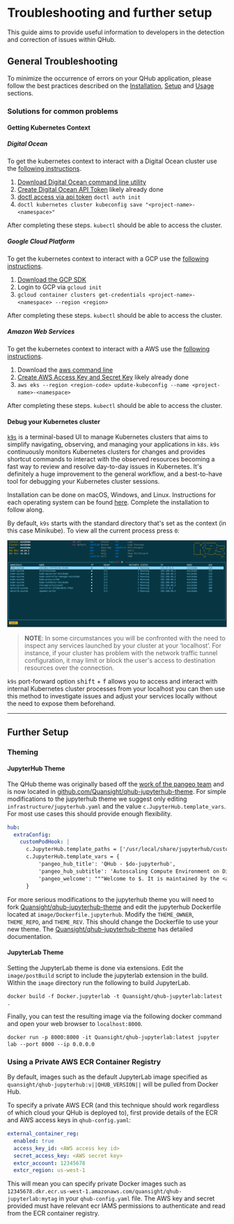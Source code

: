 # Troubleshooting and further setup

This guide aims to provide useful information to developers in the detection and correction of issues within QHub.

## General Troubleshooting

To minimize the occurrence of errors on your QHub application, please follow the best practices described on the [Installation](../installation/installation.md), [Setup](../installation/setup.md) and [Usage](../installation/usage.md) sections.

### Solutions for common problems

#### Getting Kubernetes Context

##### Digital Ocean

To get the kubernetes context to interact with a Digital Ocean cluster use the [following instructions](https://www.digitalocean.com/docs/kubernetes/how-to/connect-to-cluster/).

1. [Download Digital Ocean command line utility](https://www.digitalocean.com/docs/apis-clis/doctl/how-to/install/)
2. [Create Digital Ocean API Token](https://www.digitalocean.com/docs/apis-clis/doctl/how-to/install/) likely already done
3. [doctl access via api token](https://www.digitalocean.com/docs/apis-clis/doctl/how-to/install/) `doctl auth init`
4. `doctl kubernetes cluster kubeconfig save "<project-name>-<namespace>"`

After completing these steps. `kubectl` should be able to access the cluster.

##### Google Cloud Platform

To get the kubernetes context to interact with a GCP use the [following instructions](https://cloud.google.com/kubernetes-engine/docs/how-to/cluster-access-for-kubectl).

1. [Download the GCP SDK](https://cloud.google.com/sdk/downloads)
2. Login to GCP via `gcloud init`
3. `gcloud container clusters get-credentials <project-name>-<namespace> --region <region>`

After completing these steps. `kubectl` should be able to access the cluster.

##### Amazon Web Services

To get the kubernetes context to interact with a AWS use the [following instructions](https://docs.aws.amazon.com/eks/latest/userguide/create-kubeconfig.html).

1. Download the [aws command line](https://aws.amazon.com/cli/)
2. [Create AWS Access Key and Secret Key](https://aws.amazon.com/premiumsupport/knowledge-center/create-access-key/) likely already done
2. `aws eks --region <region-code> update-kubeconfig --name <project-name>-<namespace>`

After completing these steps. `kubectl` should be able to access the cluster.

#### Debug your Kubernetes cluster

[`k9s`](https://k9scli.io/) is a terminal-based UI to manage Kubernetes clusters that aims to simplify navigating, observing, and managing your applications in `k8s`. `k9s` continuously monitors Kubernetes clusters for changes and provides shortcut commands to interact with the observed resources becoming a fast way to review and resolve day-to-day issues in Kubernetes. It's definitely a huge improvement to the general workflow, and a best-to-have tool for debugging your Kubernetes cluster sessions.

Installation can be done on macOS, Windows, and Linux. Instructions for each operating system can be found [here](https://github.com/derailed/k9s). Complete the installation to follow along.

By default, `k9s` starts with the standard directory that's set as the context (in this case Minikube). To view all the current process press `0`:

![Image of the `k9s` terminal UI](../images/k9s_UI.png)

> **NOTE**: In some circumstances you will be confronted with the need to inspect any services launched by your cluster at your ‘localhost’. For instance, if your cluster has problem
with the network traffic tunnel configuration, it may limit or block the user's access to destination resources over the connection.

`k9s` port-forward option <kbd>shift</kbd> + <kbd>f</kbd> allows you to access and interact with internal Kubernetes cluster processes from your localhost you can then use this method to investigate issues and adjust your services locally without the need to expose them beforehand.

---

## Further Setup

### Theming

#### JupyterHub Theme

The QHub theme was originally based off the [work of the pangeo team](https://github.com/pangeo-data/pangeo-custom-jupyterhub-templates) and is now located in [github.com/Quansight/qhub-jupyterhub-theme](https://github.com/Quansight/qhub-jupyterhub-theme/). For simple modifications to the jupyterhub theme we suggest only editing `infrastructure/jupyterhub.yaml` and the value `c.JupyterHub.template_vars`. For most use cases this should provide enough flexibility.

```yaml
hub:
  extraConfig:
    customPodHook: |
      c.JupyterHub.template_paths = ['/usr/local/share/jupyterhub/custom_templates/']
      c.JupyterHub.template_vars = {
          'pangeo_hub_title': 'QHub - $do-jupyterhub',
          'pangeo_hub_subtitle': 'Autoscaling Compute Environment on Digital Ocean',
          'pangeo_welcome': """Welcome to $. It is maintained by the <a href="http://quansight.com">Quansight staff</a>. The hub's configuration is stored in the github repository based on <a href="https://github.com/Quansight/qhub-kubernetes/">https://github.com/Quansight/qhub-kubernetes/</a>. To provide feedback and report any technical problems, please use the <a href="https://github.com/Quansight/qhub-kubernetes//issues">github issue tracker</a>."""
      }
```

For more serious modifications to the jupyterhub theme you will need to fork [Quansight/qhub-jupyterhub-theme](https://github.com/Quansight/qhub-jupyterhub-theme) and edit the jupyterhub Dockerfile located at `image/Dockerfile.jupyterhub`. Modify the `THEME_OWNER`, `THEME_REPO`, and `THEME_REV`. This should change the Dockerfile to use your new theme. The [Quansight/qhub-jupyterhub-theme](https://github.com/Quansight/qhub-jupyterhub-theme) has detailed documentation.

#### JupyterLab Theme

Setting the JupyterLab theme is done via extensions. Edit the `image/postBuild` script to include the jupyterlab extension in the build. Within the `image` directory run the following to build JupyterLab.

```shell
docker build -f Docker.jupyterlab -t Quansight/qhub-jupyterlab:latest .
```

Finally, you can test the resulting image via the following docker command and open your web browser to `localhost:8000`.

```shell
docker run -p 8000:8000 -it Quansight/qhub-jupyterlab:latest jupyter lab --port 8000 --ip 0.0.0.0
```

### Using a Private AWS ECR Container Registry

By default, images such as the default JupyterLab image specified as `quansight/qhub-jupyterhub:v||QHUB_VERSION||` will be pulled from Docker Hub.

To specify a private AWS ECR (and this technique should work regardless of which cloud your QHub is deployed to), first provide details of the ECR and AWS access keys in `qhub-config.yaml`:

```yaml
external_container_reg:
  enabled: true
  access_key_id: <AWS access key id>
  secret_access_key: <AWS secret key>
  extcr_account: 12345678
  extcr_region: us-west-1
```

This will mean you can specify private Docker images such as `12345678.dkr.ecr.us-west-1.amazonaws.com/quansight/qhub-jupyterlab:mytag` in your `qhub-config.yaml` file. The AWS key and secret provided must have relevant ecr IAMS permissions to authenticate and read from the ECR container registry.
